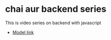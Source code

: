 # chai aur backend series 
 This is video series on backend with javascript
- [Model link](https://app.eraser.io/workspace/YtPqZ1VogxGy1jzIDkzj)